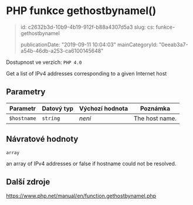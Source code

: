 PHP funkce gethostbynamel()
===========================

> id: c2632b3d-10b9-4b19-912f-b88a4307d5a3
> slug:
> 	cs: funkce-gethostbynamel
>
> publicationDate: "2019-09-11 10:04:03"
> mainCategoryId: "0eeab3a7-a54b-46db-a253-ca6100145648"

Dostupnost ve verzích: `PHP 4.0`

Get a list of IPv4 addresses corresponding to a given Internet host


Parametry
--------------

| Parametr | Datový typ | Výchozí hodnota | Poznámka |
|-----|-----|-----|-----|
| `$hostname` | `string` | *není* | The host name. |


Návratové hodnoty
----------------

`array`

an array of IPv4 addresses or false if
hostname could not be resolved.

Další zdroje
------------

https://www.php.net/manual/en/function.gethostbynamel.php
